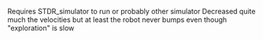 Requires STDR\_simulator to run or probably other simulator
Decreased quite much the velocities but at least the robot never bumps even though "exploration" is slow

